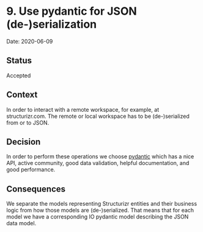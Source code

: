 # 9. Use pydantic for JSON (de-)serialization

Date: 2020-06-09

## Status

Accepted

## Context

In order to interact with a remote workspace, for example, at structurizr.com.
The remote or local workspace has to be (de-)serialized from or to JSON.

## Decision

In order to perform these operations we choose
[pydantic](https://pydantic-docs.helpmanual.io/) which has a nice API, active
community, good data validation, helpful documentation, and good performance.

## Consequences

We separate the models representing Structurizr entities and their business
logic from how those models are (de-)serialized. That means that for each model
we have a corresponding IO pydantic model describing the JSON data model.

